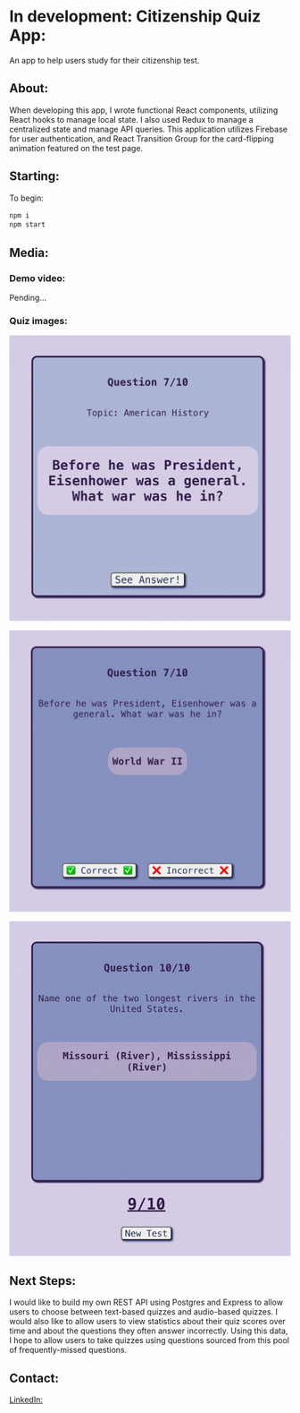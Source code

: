 # In development: Citizenship Quiz App:

An app to help users study for their citizenship test.

## About:

When developing this app, I wrote functional React components, utilizing React hooks to manage local state. I also used Redux to manage a centralized state and manage API queries. This application utilizes Firebase for user authentication, and React Transition Group for the card-flipping animation featured on the test page.

## Starting:

To begin:

```bash
npm i
npm start
```

## Media:

### Demo video:

Pending...

### Quiz images:

![Card front example](/public/readmefiles/cardfront.png "Card front example")

![Card back example](/public/readmefiles/cardback.png "Card back example")

![Score view example](/public/readmefiles/scoreexample.png "Card back example")

## Next Steps:

I would like to build my own REST API using Postgres and Express to allow users to choose between text-based quizzes and audio-based quizzes. I would also like to allow users to view statistics about their quiz scores over time and about the questions they often answer incorrectly. Using this data, I hope to allow users to take quizzes using questions sourced from this pool of frequently-missed questions.

## Contact:

[LinkedIn:](https://www.linkedin.com/in/ashleyquevedo/ "LinkedIn:")
